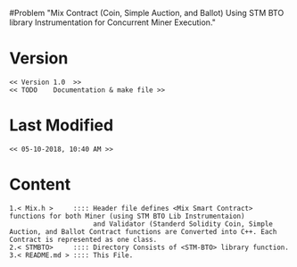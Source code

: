 #Problem 
	"Mix Contract (Coin, Simple Auction, and Ballot) Using STM BTO library Instrumentation for Concurrent Miner Execution."

# Version
	<< Version 1.0  >>
	<< TODO    Documentation & make file >>
	
# Last Modified
	<< 05-10-2018, 10:40 AM >>

# Content

	1.< Mix.h >     :::: Header file defines <Mix Smart Contract> functions for both Miner (using STM BTO Lib Instrumentaion)
	                     and Validator (Standerd Solidity Coin, Simple Auction, and Ballot Contract functions are Converted into C++. Each Contract is represented as one class.
	2.< STMBTO>     :::: Directory Consists of <STM-BTO> library function.
	3.< README.md > :::: This File.



